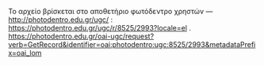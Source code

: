 Το αρχείο βρίσκεται στο αποθετήριο φωτόδεντρο χρηστών —http://photodentro.edu.gr/ugc/ : https://photodentro.edu.gr/ugc/r/8525/2993?locale=el . https://photodentro.edu.gr/oai-ugc/request?verb=GetRecord&identifier=oai:photodentro:ugc:8525/2993&metadataPrefix=oai_lom
